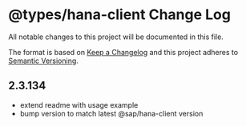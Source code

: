 # @types/hana-client Change Log

All notable changes to this project will be documented in this file.

The format is based on [Keep a Changelog](http://keepachangelog.com/) and this project adheres to [Semantic Versioning](http://semver.org/).

## 2.3.134

- extend readme with usage example
- bump version to match latest @sap/hana-client version
